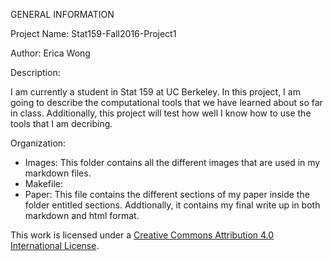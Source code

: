 GENERAL INFORMATION

Project Name: Stat159-Fall2016-Project1

Author: Erica Wong

Description:

I am currently a student in Stat 159 at UC Berkeley. In this project, I am going to describe the computational tools that we have learned about so far in class. Additionally, this project will test how well I know how to use the tools that I am decribing. 

Organization:

* Images: This folder contains all the different images that are used in my markdown files.
* Makefile:
* Paper: This file contains the different sections of my paper inside the folder entitled sections. Addtionally, it contains my final write up in both markdown and html format.


This work is licensed under a [Creative Commons Attribution 4.0 International License](https://creativecommons.org/licenses/by/4.0/).

